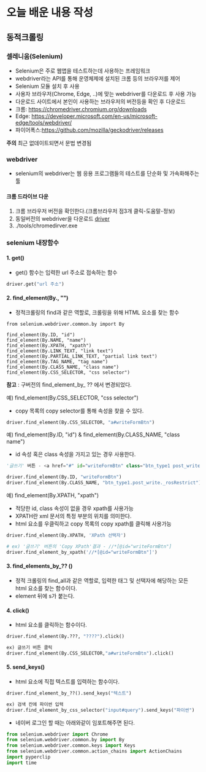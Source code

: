 # 오늘 배운 내용 작성
## 동적크롤링

### 셀레니움(Selenium)
- Selenium은 주로 웹앱을 테스트하는데 사용하는 프레임워크
- webdriver라는 API를 통해 운영체제에 설치된 크롬 등의 브라우저를 제어
- Selenium 모듈 설치 후 사용
- 사용자 브라우저(Chrome, Edge, ..)에 맞는 webdriver를 다운로드 후 사용 가능
- 다운로드 사이트에서 본인이 사용하는 브라우저의 버전등을 확인 후 다운로드
- 크롬: https://chromedriver.chromium.org/downloads
- Edge: https://developer.microsoft.com/en-us/microsoft-edge/tools/webdriver/
- 파이어폭스:https://github.com/mozilla/geckodriver/releases

__주의__
최근 없데이트되면서 문법 변경됨

### webdriver
- selenium의 webdriver는 웹 응용 프로그램들의 테스트를 단순화 및 가속화해주는 툴

#### 크롬 드라이브 다운
1. 크롬 브라우저 버전을 확인한다.(크롬브라우저 점3개 클릭-도움말-정보)
2. 동일버전의 webdriver을 다운로드 [driver](https://chromedriver.chromium.org/downloads)
3. ./tools/chromedirver.exe

### selenium 내장함수

#### 1. get()
- get() 함수는 입력한 url 주소로 접속하는 함수

```python
driver.get("url 주소")
```

#### 2. find_element(By.<location>, "")
- 정적크롤링의 find과 같은 역할로, 크롤링을 위해 HTML 요소를 찾는 함수
```pythopn
from selenium.webdriver.common.by import By

find_element(By.ID, "id")
find_element(By.NAME, "name")
find_element(By.XPATH, "xpath")
find_element(By.LINK_TEXT, "link text")
find_element(By.PARTIAL_LINK_TEXT, "partial link text")
find_element(By.TAG_NAME, "tag name")
find_element(By.CLASS_NAME, "class name")
find_element(By.CSS_SELECTOR, "css selector")
```

__참고__ :  구버전의 find_element_by_ ?? 에서 변경되었다. 

예) find_element(By.CSS_SELECTOR, "css selector") 
- copy 목록의 copy selector를 통해 속성을 찾을 수 있다.
```python
driver.find_element(By.CSS_SELECTOR, "a#writeFormBtn")
```

    
예) find_element(By.ID, "id") & find_element(By.CLASS_NAME, "class name")
- id 속성 혹은 class 속성을 가지고 있는 경우 사용한다.

```python    
'글쓰기' 버튼 - <a href="#" id="writeFormBtn" class="btn_type1 post_write _rosRestrict" onclick="clickcr(this,'abt.wrtlist', '', '', event);">

driver.find_element(By.ID, "writeFormBtn")
driver.find_element(By.CLASS_NAME, "btn_type1.post_write._rosRestrict")
```

예) find_element(By.XPATH, "xpath")
- 적당한 id, class 속성이 없을 경우 xpath를 사용가능 
- XPATH란 xml 문서의 특정 부분의 위치를 의미한다.
- html 요소를 우클릭하고 copy 목록의 copy xpath를 클릭해 사용가능

```python
driver.find_element(By.XPATH, 'XPath 선택자')

# ex) '글쓰기' 버튼의 'Copy XPath'결과 - //*[@id="writeFormBtn"]
driver.find_element_by_xpath('//*[@id="writeFormBtn"]')
```

#### 3. find_elements_by_?? ()
- 정적 크롤링의 find_all과 같은 역할로, 입력한 태그 및 선택자에 해당하는 모든 html 요소를 찾는 함수이다. 
- element 뒤에 s가 붙는다. 



#### 4. click()
- html 요소를 클릭하는 함수이다.

```python
driver.find_element(By.???, "????").click()

ex) 글쓰기 버튼 클릭
driver.find_element(By.CSS_SELECTOR,"a#writeFormBtn").click()
```

#### 5. send_keys()
- html 요소에 직접 텍스트를 입력하는 함수이다.

```python
driver.find_element_by_??().send_keys("텍스트")

ex) 검색 칸에 파이썬 입력
driver.find_element_by_css_selector("input#query").send_keys("파이썬")
```

- 네이버 로그인 할 때는 아래와같이 임포트해주면 된다.
```python
from selenium.webdriver import Chrome
from selenium.webdriver.common.by import By
from selenium.webdriver.common.keys import Keys
from selenium.webdriver.common.action_chains import ActionChains
import pyperclip
import time
```